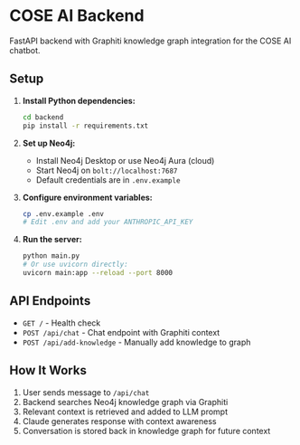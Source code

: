 # COSE AI Backend

FastAPI backend with Graphiti knowledge graph integration for the COSE AI chatbot.

## Setup

1. **Install Python dependencies:**
   ```bash
   cd backend
   pip install -r requirements.txt
   ```

2. **Set up Neo4j:**
   - Install Neo4j Desktop or use Neo4j Aura (cloud)
   - Start Neo4j on `bolt://localhost:7687`
   - Default credentials are in `.env.example`

3. **Configure environment variables:**
   ```bash
   cp .env.example .env
   # Edit .env and add your ANTHROPIC_API_KEY
   ```

4. **Run the server:**
   ```bash
   python main.py
   # Or use uvicorn directly:
   uvicorn main:app --reload --port 8000
   ```

## API Endpoints

- `GET /` - Health check
- `POST /api/chat` - Chat endpoint with Graphiti context
- `POST /api/add-knowledge` - Manually add knowledge to graph

## How It Works

1. User sends message to `/api/chat`
2. Backend searches Neo4j knowledge graph via Graphiti
3. Relevant context is retrieved and added to LLM prompt
4. Claude generates response with context awareness
5. Conversation is stored back in knowledge graph for future context
